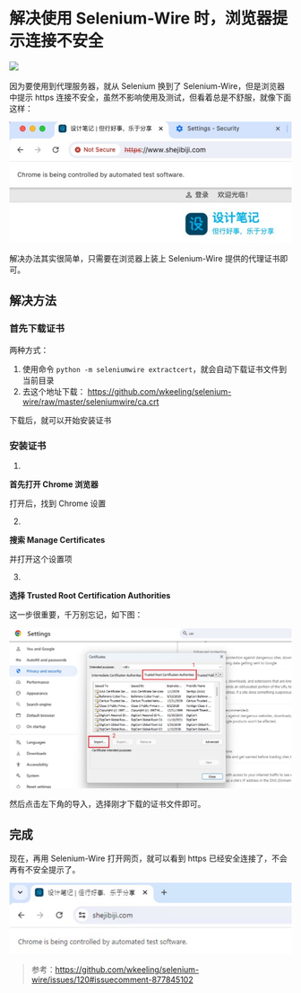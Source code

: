 # 解决使用 Selenium-Wire 时，浏览器提示连接不安全

![](./assets/240719-解决使用Selenium-Wire时浏览器提示连接不安全/#Selenium.png)

因为要使用到代理服务器，就从 Selenium 换到了 Selenium-Wire，但是浏览器中提示 https 连接不安全，虽然不影响使用及测试，但看着总是不舒服，就像下面这样：

![Ethan_2024-07-19_15-04-29](./assets/240719-解决使用Selenium-Wire时浏览器提示连接不安全/Ethan_2024-07-19_15-04-29.jpg)

解决办法其实很简单，只需要在浏览器上装上 Selenium-Wire 提供的代理证书即可。

## 解决方法

### 首先下载证书

两种方式：

1. 使用命令 `python -m seleniumwire extractcert`，就会自动下载证书文件到当前目录
2. 去这个地址下载： https://github.com/wkeeling/selenium-wire/raw/master/seleniumwire/ca.crt

下载后，就可以开始安装证书

### 安装证书

1.

**首先打开 Chrome 浏览器**

打开后，找到 Chrome 设置

2.

**搜索 Manage Certificates**

并打开这个设置项

3.

**选择 Trusted Root Certification Authorities**

这一步很重要，千万别忘记，如下图：

![Ethan_2024-07-19_15-08-58](./assets/240719-解决使用Selenium-Wire时浏览器提示连接不安全/Ethan_2024-07-19_15-08-58.jpg)

然后点击左下角的导入，选择刚才下载的证书文件即可。

## 完成

现在，再用 Selenium-Wire 打开网页，就可以看到 https 已经安全连接了，不会再有不安全提示了。

![Ethan_2024-07-19_15-06-52](./assets/240719-解决使用Selenium-Wire时浏览器提示连接不安全/Ethan_2024-07-19_15-06-52.jpg)

> 参考：https://github.com/wkeeling/selenium-wire/issues/120#issuecomment-877845102
